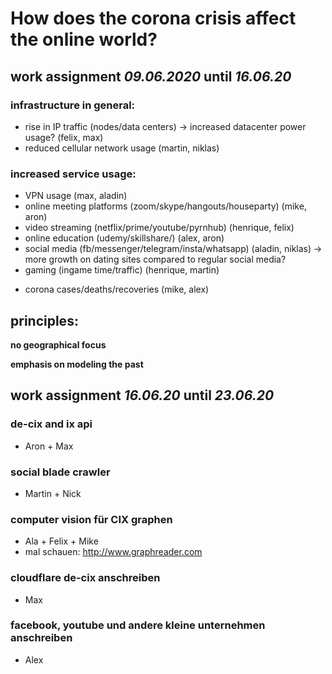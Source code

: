 # How does the corona crisis affect the online world?

## work assignment *09.06.2020* until *16.06.20*

### infrastructure in general:
* rise in IP traffic (nodes/data centers) -> increased datacenter power usage? (felix, max)
* reduced cellular network usage (martin, niklas)

### increased service usage:

* VPN usage (max, aladin)
* online meeting platforms (zoom/skype/hangouts/houseparty) (mike, aron)
* video streaming (netflix/prime/youtube/pyrnhub) (henrique, felix)
* online education (udemy/skillshare/) (alex, aron)
* social media (fb/messenger/telegram/insta/whatsapp) (aladin, niklas)
  -> more growth on dating sites compared to regular social media?
* gaming (ingame time/traffic) (henrique, martin)


- corona cases/deaths/recoveries (mike, alex)


## principles:

**no geographical focus**

**emphasis on modeling the past**

## work assignment *16.06.20* until *23.06.20*

### de-cix and ix api
* Aron + Max

### social blade crawler
* Martin + Nick

### computer vision für CIX graphen
* Ala + Felix + Mike
* mal schauen: http://www.graphreader.com

### cloudflare de-cix anschreiben
* Max

### facebook, youtube und andere kleine unternehmen anschreiben
* Alex
